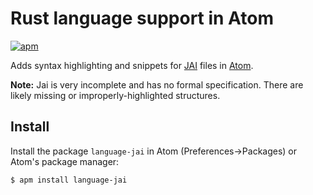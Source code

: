 # Rust language support in Atom

[![apm](https://img.shields.io/apm/v/language-jai.svg)](https://atom.io/packages/language-jai)

Adds syntax highlighting and snippets for [JAI](https://github.com/BSVino/JaiPrimer/blob/master/JaiPrimer.md) files in [Atom](http://atom.io/).

**Note:** Jai is very incomplete and has no formal specification. There are likely missing or improperly-highlighted structures.

## Install

Install the package `language-jai` in Atom (Preferences->Packages) or Atom's package manager:

```bash
$ apm install language-jai
```